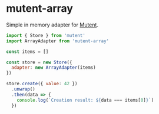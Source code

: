 # mutent-array

Simple in memory adapter for [Mutent](https://github.com/greguz/mutent).

```javascript
import { Store } from 'mutent'
import ArrayAdapter from 'mutent-array'

const items = []

const store = new Store({
  adapter: new ArrayAdapter(items)
})

store.create({ value: 42 })
  .unwrap()
  .then(data => {
    console.log(`Creation result: ${data === items[0]}`)
  })
```

